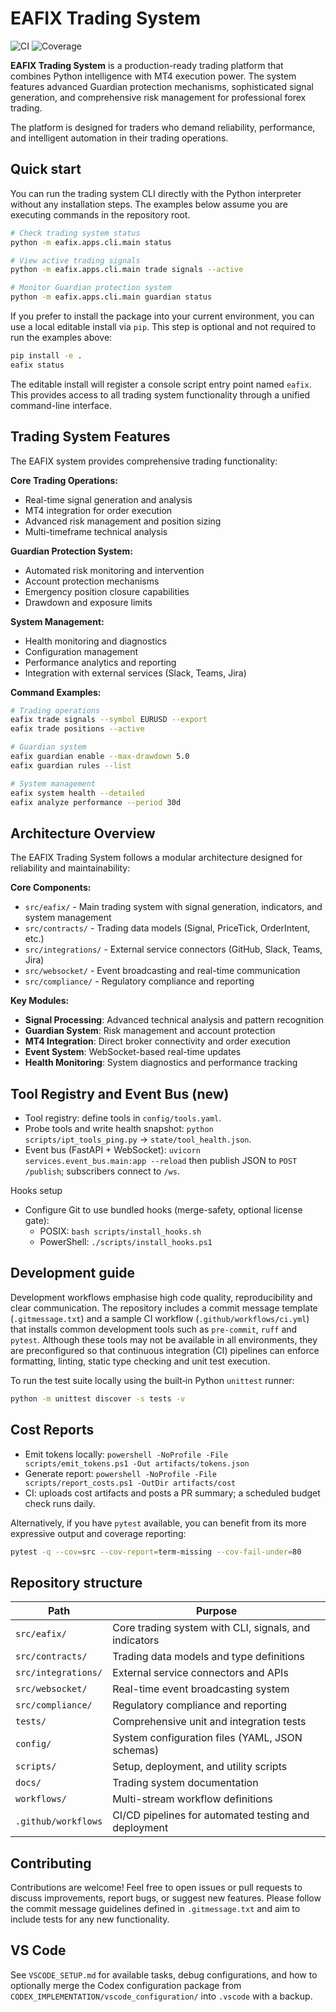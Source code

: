 # EAFIX Trading System

![CI](https://github.com/DICKY1987/eafix-modular/actions/workflows/ci.yml/badge.svg)
![Coverage](https://img.shields.io/badge/coverage-80%25%2B-brightgreen)

**EAFIX Trading System** is a production-ready trading platform that combines Python intelligence with MT4 execution power. The system features advanced Guardian protection mechanisms, sophisticated signal generation, and comprehensive risk management for professional forex trading.

The platform is designed for traders who demand reliability, performance, and intelligent automation in their trading operations.

## Quick start

You can run the trading system CLI directly with the Python interpreter without any
installation steps. The examples below assume you are executing commands in
the repository root.

```bash
# Check trading system status
python -m eafix.apps.cli.main status

# View active trading signals
python -m eafix.apps.cli.main trade signals --active

# Monitor Guardian protection system
python -m eafix.apps.cli.main guardian status
```

If you prefer to install the package into your current environment, you can
use a local editable install via `pip`. This step is optional and not
required to run the examples above:

```bash
pip install -e .
eafix status
```

The editable install will register a console script entry point named
`eafix`. This provides access to all trading system functionality through
a unified command-line interface.

## Trading System Features

The EAFIX system provides comprehensive trading functionality:

**Core Trading Operations:**
- Real-time signal generation and analysis
- MT4 integration for order execution
- Advanced risk management and position sizing
- Multi-timeframe technical analysis

**Guardian Protection System:**
- Automated risk monitoring and intervention
- Account protection mechanisms
- Emergency position closure capabilities
- Drawdown and exposure limits

**System Management:**
- Health monitoring and diagnostics
- Configuration management
- Performance analytics and reporting
- Integration with external services (Slack, Teams, Jira)

**Command Examples:**
```bash
# Trading operations
eafix trade signals --symbol EURUSD --export
eafix trade positions --active

# Guardian system
eafix guardian enable --max-drawdown 5.0
eafix guardian rules --list

# System management
eafix system health --detailed
eafix analyze performance --period 30d
```

## Architecture Overview

The EAFIX Trading System follows a modular architecture designed for reliability and maintainability:

**Core Components:**
- `src/eafix/` - Main trading system with signal generation, indicators, and system management
- `src/contracts/` - Trading data models (Signal, PriceTick, OrderIntent, etc.)
- `src/integrations/` - External service connectors (GitHub, Slack, Teams, Jira)
- `src/websocket/` - Event broadcasting and real-time communication
- `src/compliance/` - Regulatory compliance and reporting

**Key Modules:**
- **Signal Processing**: Advanced technical analysis and pattern recognition
- **Guardian System**: Risk management and account protection
- **MT4 Integration**: Direct broker connectivity and order execution
- **Event System**: WebSocket-based real-time updates
- **Health Monitoring**: System diagnostics and performance tracking

## Tool Registry and Event Bus (new)

- Tool registry: define tools in `config/tools.yaml`.
- Probe tools and write health snapshot: `python scripts/ipt_tools_ping.py` → `state/tool_health.json`.
- Event bus (FastAPI + WebSocket): `uvicorn services.event_bus.main:app --reload` then publish JSON to `POST /publish`; subscribers connect to `/ws`.

Hooks setup

- Configure Git to use bundled hooks (merge-safety, optional license gate):
  - POSIX: `bash scripts/install_hooks.sh`
  - PowerShell: `./scripts/install_hooks.ps1`

## Development guide

Development workflows emphasise high code quality, reproducibility and clear
communication. The repository includes a commit message template
(`.gitmessage.txt`) and a sample CI workflow (`.github/workflows/ci.yml`)
that installs common development tools such as `pre-commit`, `ruff` and
`pytest`. Although these tools may not be available in all environments,
they are preconfigured so that continuous integration (CI) pipelines can
enforce formatting, linting, static type checking and unit test execution.

To run the test suite locally using the built‑in Python `unittest` runner:

```bash
python -m unittest discover -s tests -v
```

## Cost Reports

- Emit tokens locally: `powershell -NoProfile -File scripts/emit_tokens.ps1 -Out artifacts/tokens.json`
- Generate report: `powershell -NoProfile -File scripts/report_costs.ps1 -OutDir artifacts/cost`
- CI: uploads cost artifacts and posts a PR summary; a scheduled budget check runs daily.

Alternatively, if you have `pytest` available, you can benefit from its
more expressive output and coverage reporting:

```bash
pytest -q --cov=src --cov-report=term-missing --cov-fail-under=80
```

## Repository structure

| Path                       | Purpose                                                 |
|---------------------------|---------------------------------------------------------|
| `src/eafix/`            | Core trading system with CLI, signals, and indicators   |
| `src/contracts/`        | Trading data models and type definitions                |
| `src/integrations/`     | External service connectors and APIs                    |
| `src/websocket/`        | Real-time event broadcasting system                      |
| `src/compliance/`       | Regulatory compliance and reporting                      |
| `tests/`               | Comprehensive unit and integration tests                 |
| `config/`              | System configuration files (YAML, JSON schemas)         |
| `scripts/`             | Setup, deployment, and utility scripts                  |
| `docs/`                | Trading system documentation                             |
| `workflows/`           | Multi-stream workflow definitions                        |
| `.github/workflows`    | CI/CD pipelines for automated testing and deployment    |

## Contributing

Contributions are welcome! Feel free to open issues or pull requests to
discuss improvements, report bugs, or suggest new features. Please follow the
commit message guidelines defined in `.gitmessage.txt` and aim to include
tests for any new functionality.
## VS Code

See `VSCODE_SETUP.md` for available tasks, debug configurations, and how to optionally merge the Codex configuration package from `CODEX_IMPLEMENTATION/vscode_configuration/` into `.vscode` with a backup.